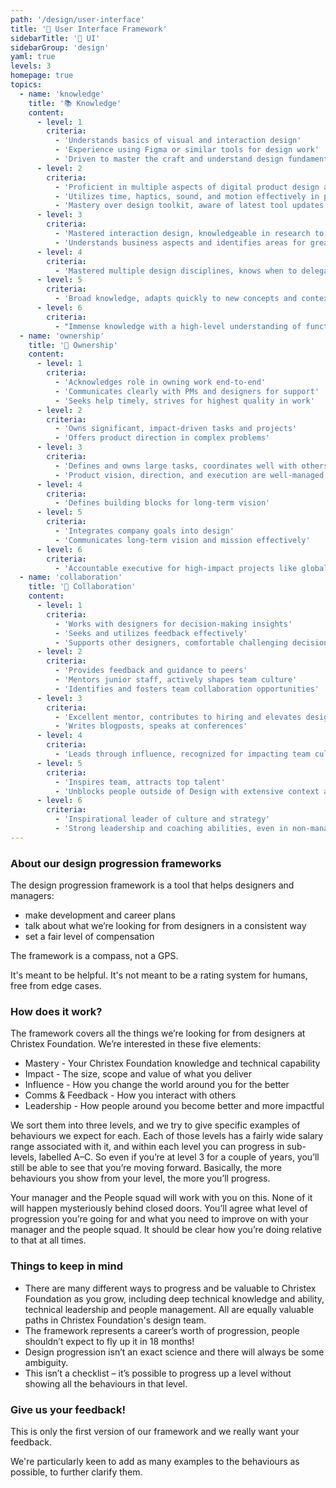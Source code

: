```yaml
---
path: '/design/user-interface'
title: '🎯 User Interface Framework'
sidebarTitle: '🎯 UI'
sidebarGroup: 'design'
yaml: true
levels: 3
homepage: true
topics:
  - name: 'knowledge'
    title: '📚 Knowledge'
    content:
      - level: 1
        criteria:
          - 'Understands basics of visual and interaction design'
          - 'Experience using Figma or similar tools for design work'
          - 'Driven to master the craft and understand design fundamentals and history'
      - level: 2
        criteria:
          - 'Proficient in multiple aspects of digital product design and user research'
          - 'Utilizes time, haptics, sound, and motion effectively in product experiences'
          - 'Mastery over design toolkit, aware of latest tool updates and efficiencies'
      - level: 3
        criteria:
          - 'Mastered interaction design, knowledgeable in research to bridge gaps'
          - 'Understands business aspects and identifies areas for greater impact'
      - level: 4
        criteria:
          - 'Mastered multiple design disciplines, knows when to delegate to experts'
      - level: 5
        criteria:
          - 'Broad knowledge, adapts quickly to new concepts and contexts'
      - level: 6
        criteria:
          - "Immense knowledge with a high-level understanding of function's intersection with company and business"
  - name: 'ownership'
    title: '🔑 Ownership'
    content:
      - level: 1
        criteria:
          - 'Acknowledges role in owning work end-to-end'
          - 'Communicates clearly with PMs and designers for support'
          - 'Seeks help timely, strives for highest quality in work'
      - level: 2
        criteria:
          - 'Owns significant, impact-driven tasks and projects'
          - 'Offers product direction in complex problems'
      - level: 3
        criteria:
          - 'Defines and owns large tasks, coordinates well with others'
          - 'Product vision, direction, and execution are well-managed'
      - level: 4
        criteria:
          - 'Defines building blocks for long-term vision'
      - level: 5
        criteria:
          - 'Integrates company goals into design'
          - 'Communicates long-term vision and mission effectively'
      - level: 6
        criteria:
          - 'Accountable executive for high-impact projects like global rebranding'
  - name: 'collaboration'
    title: '🤝 Collaboration'
    content:
      - level: 1
        criteria:
          - 'Works with designers for decision-making insights'
          - 'Seeks and utilizes feedback effectively'
          - 'Supports other designers, comfortable challenging decisions'
      - level: 2
        criteria:
          - 'Provides feedback and guidance to peers'
          - 'Mentors junior staff, actively shapes team culture'
          - 'Identifies and fosters team collaboration opportunities'
      - level: 3
        criteria:
          - 'Excellent mentor, contributes to hiring and elevates design culture'
          - 'Writes blogposts, speaks at conferences'
      - level: 4
        criteria:
          - 'Leads through influence, recognized for impacting team culture'
      - level: 5
        criteria:
          - 'Inspires team, attracts top talent'
          - 'Unblocks people outside of Design with extensive context and willingness'
      - level: 6
        criteria:
          - 'Inspirational leader of culture and strategy'
          - 'Strong leadership and coaching abilities, even in non-managerial roles'
---
```


### About our design progression frameworks

The design progression framework is a tool that helps designers and managers:

- make development and career plans
- talk about what we’re looking for from designers in a consistent way
- set a fair level of compensation

The framework is a compass, not a GPS.

It's meant to be helpful. It's not meant to be a rating system for humans, free from edge cases.

### How does it work?

The framework covers all the things we’re looking for from designers at Christex Foundation. We’re interested in these five elements:

- Mastery - Your Christex Foundation knowledge and technical capability
- Impact - The size, scope and value of what you deliver
- Influence - How you change the world around you for the better
- Comms & Feedback - How you interact with others
- Leadership - How people around you become better and more impactful

We sort them into three levels, and we try to give specific examples of behaviours we expect for each. Each of those levels has a fairly wide salary range associated with it, and within each level you can progress in sub-levels, labelled A–C. So even if you’re at level 3 for a couple of years, you’ll still be able to see that you’re moving forward. Basically, the more behaviours you show from your level, the more you’ll progress.

Your manager and the People squad will work with you on this. None of it will happen mysteriously behind closed doors. You’ll agree what level of progression you’re going for and what you need to improve on with your manager and the people squad. It should be clear how you’re doing relative to that at all times.

### Things to keep in mind

- There are many different ways to progress and be valuable to Christex Foundation as you grow, including deep technical knowledge and ability, technical leadership and people management. All are equally valuable paths in Christex Foundation's design team.
- The framework represents a career’s worth of progression, people shouldn’t expect to fly up it in 18 months!
- Design progression isn’t an exact science and there will always be some ambiguity.
- This isn’t a checklist – it’s possible to progress up a level without showing all the behaviours in that level.

### Give us your feedback!

This is only the first version of our framework and we really want your feedback.

We're particularly keen to add as many examples to the behaviours as possible, to further clarify them.

